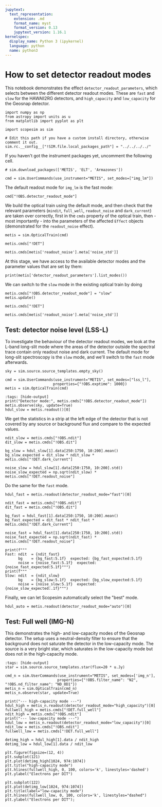 ```yaml
---
jupytext:
  text_representation:
    extension: .md
    format_name: myst
    format_version: 0.13
    jupytext_version: 1.16.1
kernelspec:
  display_name: Python 3 (ipykernel)
  language: python
  name: python3
---
```


# How to set detector readout modes

This notebook demonstrates the effect `detector_readout_parameters`, which selects between the different detector readout modes. These are `fast` and `slow` for the HAWAII2RG detectors, and `high_capacity` and `low_capacity` for the Geosnap detector.

```{code-cell} ipython3
import numpy as np
from astropy import units as u
from matplotlib import pyplot as plt

import scopesim as sim

# Edit this path if you have a custom install directory, otherwise comment it out.
sim.rc.__config__["!SIM.file.local_packages_path"] = "../../../../"
```

If you haven't got the instrument packages yet, uncomment the following cell.

```{code-cell} ipython3
# sim.download_packages(['METIS', 'ELT', 'Armazones'])
```

```{code-cell} ipython3
cmd = sim.UserCommands(use_instrument="METIS", set_modes=["img_lm"])
```

The default readout mode for `img_lm` is the fast mode:

```{code-cell} ipython3
cmd["!OBS.detector_readout_mode"]
```

We build the optical train using the default mode, and then check that the relevant parameters (`mindit`, `full_well`, `readout_noise` and `dark_current`) are taken over correctly, first in the `cmds` property of the optical train, then - most importantly - into the parameters of the affected `Effect` objects (demonstrated for the `readout_noise` effect).

```{code-cell} ipython3
metis = sim.OpticalTrain(cmd)

metis.cmds["!DET"]
```

```{code-cell} ipython3
metis.cmds[metis['readout_noise'].meta['noise_std']]
```

At this stage, we have access to the available detector modes and the parameter values that are set by them:

```{code-cell} ipython3
print(metis['detector_readout_parameters'].list_modes())
```

We can switch to the `slow` mode in the existing optical train by doing

```{code-cell} ipython3
metis.cmds["!OBS.detector_readout_mode"] = "slow"
metis.update()

metis.cmds["!DET"]
```

```{code-cell} ipython3
metis.cmds[metis['readout_noise'].meta['noise_std']]
```

## Test: detector noise level (LSS-L)

To investigate the behaviour of the detector readout modes, we look at the L-band long-slit mode where the areas of the detector outside the spectral trace contain only readout noise and dark current. The default mode for long-slit spectroscopy is the `slow` mode, and we'll switch to the `fast` mode afterwards.

```{code-cell} ipython3
sky = sim.source.source_templates.empty_sky()

cmd = sim.UserCommands(use_instrument="METIS", set_modes=["lss_l"],
                      properties={"!OBS.exptime": 1000})
metis = sim.OpticalTrain(cmd)
```

```{code-cell} ipython3
:tags: [hide-output]
print("Detector mode:", metis.cmds["!OBS.detector_readout_mode"])
metis.observe(sky, update=True)
hdul_slow = metis.readout()[0]
```

We get the statistics in a strip at the left edge of the detector that is not covered by any source or background flux and compare to the expected values.

```{code-cell} ipython3
ndit_slow = metis.cmds["!OBS.ndit"]
dit_slow = metis.cmds["!OBS.dit"]

bg_slow = hdul_slow[1].data[250:1750, 10:200].mean()
bg_slow_expected = dit_slow * ndit_slow * metis.cmds["!DET.dark_current"]

noise_slow = hdul_slow[1].data[250:1750, 10:200].std()
noise_slow_expected = np.sqrt(ndit_slow) * metis.cmds["!DET.readout_noise"]
```

Do the same for the `fast` mode.

```{code-cell} ipython3
hdul_fast = metis.readout(detector_readout_mode="fast")[0]
```

```{code-cell} ipython3
ndit_fast = metis.cmds["!OBS.ndit"]
dit_fast = metis.cmds["!OBS.dit"]

bg_fast = hdul_fast[1].data[250:1750, 10:200].mean()
bg_fast_expected = dit_fast * ndit_fast * metis.cmds["!DET.dark_current"]

noise_fast = hdul_fast[1].data[250:1750, 10:200].std()
noise_fast_expected = np.sqrt(ndit_fast) * metis.cmds["!DET.readout_noise"]
```

```{code-cell} ipython3
print(f"""
Fast: ndit  = {ndit_fast}  
      bg    = {bg_fast:5.1f}  expected: {bg_fast_expected:5.1f}
      noise = {noise_fast:5.1f}  expected: {noise_fast_expected:5.1f}""")
print(f"""
Slow: ndit  = {ndit_slow}  
      bg    = {bg_slow:5.1f}  expected: {bg_slow_expected:5.1f}   
      noise = {noise_slow:5.1f}  expected: {noise_slow_expected:.1f}""")
```

Finally, we can let Scopesim automatically select the "best" mode.

```{code-cell} ipython3
hdul_auto = metis.readout(detector_readout_mode="auto")[0]
```

## Test: Full well (IMG-N) 
This demonstrates the high- and low-capacity modes of the Geosnap detector. The setup uses a neutral-density filter to ensure that the background does not saturate the detector in the low-capacity mode. The source is a very bright star, which saturates in the low-capacity mode but does not in the high-capacity mode.

```{code-cell} ipython3
:tags: [hide-output]
star = sim.source.source_templates.star(flux=20 * u.Jy)

cmd_n = sim.UserCommands(use_instrument="METIS", set_modes=['img_n'],
                        properties={"!OBS.filter_name": "N2", "!OBS.nd_filter_name": "ND_OD1"})
metis_n = sim.OpticalTrain(cmd_n)
metis_n.observe(star, update=True)
```

```{code-cell} ipython3
print("--- high-capacity mode ---")
hdul_high = metis_n.readout(detector_readout_mode="high_capacity")[0]
fullwell_high = metis.cmds["!DET.full_well"]
ndit_high = metis.cmds["!OBS.ndit"]
print("--- low-capacity mode ---")
hdul_low = metis_n.readout(detector_readout_mode="low_capacity")[0]
ndit_low = metis.cmds["!OBS.ndit"]
fullwell_low = metis.cmds["!DET.full_well"]
```

```{code-cell} ipython3
detimg_high = hdul_high[1].data / ndit_high
detimg_low = hdul_low[1].data / ndit_low
```

```{code-cell} ipython3
plt.figure(figsize=(12, 4))
plt.subplot(121)
plt.plot(detimg_high[1024, 974:1074])
plt.title("high-capacity mode")
plt.hlines(fullwell_high, 0, 100, colors='k', linestyles='dashed')
plt.ylabel("Electrons per DIT")

plt.subplot(122)
plt.plot(detimg_low[1024, 974:1074])
plt.title(label="low-capacity mode")
plt.hlines(fullwell_low, 0, 100, colors='k', linestyles="dashed")
plt.ylabel("Electrons per DIT");
```
